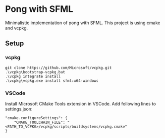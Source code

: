 # Pong with SFML

Minimalistic implementation of pong with SFML. This project is using cmake and vcpkg.

## Setup

### vcpkg

```dos
git clone https://github.com/Microsoft/vcpkg.git
.\vcpkg\bootstrap-vcpkg.bat
.\vcpkg integrate install
.\vcpkg\vcpkg.exe install sfml:x64-windows
```

### VSCode

Install Microsoft CMake Tools extension in VSCode.
Add following lines to settings.json:

```text
"cmake.configureSettings": {
    "CMAKE_TOOLCHAIN_FILE": "<PATH_TO_VCPKG>/vcpkg/scripts/buildsystems/vcpkg.cmake"
}
```
